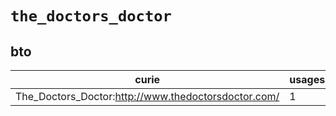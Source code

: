 # `the_doctors_doctor`

## bto

| curie                                               |   usages | nodes                                                     |
|-----------------------------------------------------|----------|-----------------------------------------------------------|
| The_Doctors_Doctor:http://www.thedoctorsdoctor.com/ |        1 | [BTO:0004480](http://purl.obolibrary.org/obo/BTO_0004480) |

